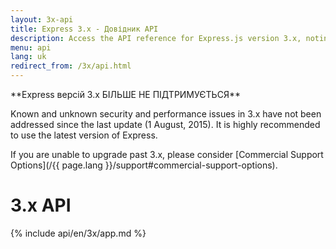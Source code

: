 ```yaml
---
layout: 3x-api
title: Express 3.x - Довідник API
description: Access the API reference for Express.js version 3.x, noting that this version is end-of-life and no longer maintained - includes details on modules and methods.
menu: api
lang: uk
redirect_from: /3x/api.html
---
```


<div id="api-doc" markdown="1">

  <div class="doc-box doc-warn" markdown="1">
  **Express версій 3.x БІЛЬШЕ НЕ ПІДТРИМУЄТЬСЯ**

Known and unknown security and performance issues in 3.x have not been addressed since the last update (1 August, 2015). It is highly recommended to use the latest version of Express.

If you are unable to upgrade past 3.x, please consider [Commercial Support Options](/{{ page.lang }}/support#commercial-support-options).

  </div>

  <h1>3.x API</h1>

<a id='application' class='h2'></a>
{% include api/en/3x/app.md %}

</div>
